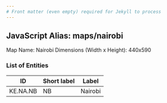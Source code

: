 ```yaml
---
# Front matter (even empty) required for Jekyll to process
---
```


## JavaScript Alias: maps/nairobi

Map Name: Nairobi
Dimensions (Width x Height): 440x590

### List of Entities

ID | Short label | Label
---|---|---|
KE.NA.NB|NB|Nairobi